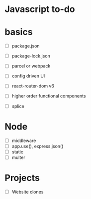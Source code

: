 # Javascript to-do

# basics
- [ ] package.json
- [ ] package-lock.json
- [ ] parcel or webpack
- [ ] config driven UI
- [ ] react-router-dom v6
- [ ] higher order functional components
- [ ] splice


# Node
- [ ] middleware
- [ ] app.use(), express.json()
- [ ] static
- [ ] multer

# Projects
- [ ] Website clones

